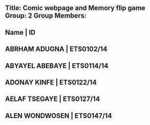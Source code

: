 Title: Comic webpage and Memory flip game
Group: 2
Group Members:
------------------------------------
 Name             | ID            
------------------------------------
 ABRHAM ADUGNA    | ETS0102/14    
------------------------------------
 ABYAYEL ABEBAYE  | ETS0114/14    
------------------------------------
 ADONAY KINFE     | ETS0122/14    
------------------------------------
 AELAF TSEGAYE    | ETS0127/14    
------------------------------------
 ALEN WONDWOSEN   | ETS0147/14    
------------------------------------
